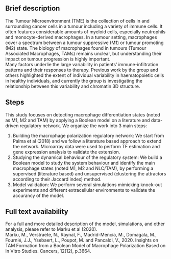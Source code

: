 ## Brief description
The Tumour Microenvironment (TME) is the collection of cells in and surrounding cancer cells in a tumour including a variety of immune cells. It often features considerable amounts of myeloid cells, especially neutrophils and monocyte-derived macrophages. In a tumour setting, macrophages cover a spectrum between a tumour suppressive (M1) or tumour promoting (M2) state. The biology of macrophages found in tumours (Tumour Associated Macrophages, TAMs) remains unclear, but understanding their impact on tumour progression is highly important.\
Many factors underlie the large variability in patients’ immune-infiltration patterns and their responses to therapy. Previous work by the group and others highlighted the extent of individual variability in haematopoietic cells in healthy individuals, and currently the group is investigating the relationship between this variability and chromatin 3D structure.

## Steps
This study focuses on detecting macrophage differentiation states (noted as M1, M2 and TAM) by applying a Boolean model on 
a literature and data-driven regulatory network. We organize the work into 3 main steps:
1. Building the macrophage polarization regulatory network: We start from Palma et al (2018) and we follow a literature based approach to extend the network. Microarray data were used to perform TF estimation and gene expression analysis to validate the extension.
2. Studying the dynamical behaviour of the regulatory system: We build a Boolean model to study the system behaviour and identify the main macrophage states (noted M1, M2 and NLC/TAM), by performing a supervised (literature based) and unsupervised (clustering the attractors according to their Jaccard index) method. 
3. Model validation: We perform several simulations mimicking knock-out experiments and different extracellular environments to validate the accurancy of the model. 

## Full text availability
For a full and more detailed description of the model, simulations, and other analysis, please refer to Marku et al (2020).\
Marku, M., Verstraete, N., Raynal, F., Madrid-Mencía, M., Domagala, M., Fournié, J.J., Ysebaert, L., Poupot, M. and Pancaldi, V., 2020. Insights on TAM Formation from a Boolean Model of Macrophage Polarization Based on In Vitro Studies. Cancers, 12(12), p.3664.
